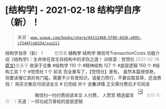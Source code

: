# [结构学] - 2021-02-18 结构学自序（新）！

> 来源：[`www.yuque.com/books/share/641124b8-5f80-4d26-a995-cf244fceb154/sus2il`](https://www.yuque.com/books/share/641124b8-5f80-4d26-a995-cf244fceb154/sus2il)

<ne-p id="520f42f3293818f927861ebbd5b15da4_p_0" data-lake-id="520f42f3293818f927861ebbd5b15da4_p_0"><ne-text id="uba2836b9" style="color: rgb(51, 51, 51);">结构学自序（新）！</ne-text></ne-p> <ne-p id="6bd60f8b8da5781f58083bb68a27a85a" data-lake-id="6bd60f8b8da5781f58083bb68a27a85a"><ne-text id="u7386063c" ne-fontsize="12" style="color: rgb(255, 255, 255);">原创</ne-text><ne-text id="ua6e30c1e" style="color: rgb(140, 140, 140);">觉悟者</ne-text> <ne-text id="uec75ccb8" ne-fontsize="14">结构学</ne-text></ne-p> <ne-p id="b5157d5ce1b88782e82ba8b602622a31" data-lake-id="b5157d5ce1b88782e82ba8b602622a31"><ne-text id="u76d3d599" ne-fontsize="14" ne-bold="true" style="color: rgb(51, 51, 51);">结构学</ne-text></ne-p> <ne-p id="17c524550f4747db987be08497127c38" data-lake-id="17c524550f4747db987be08497127c38"><ne-text id="u7f76c0f9" ne-fontsize="14" style="color: rgb(51, 51, 51);">微信号</ne-text><ne-text id="u83c507cd" ne-fontsize="14" style="color: rgb(51, 51, 51);">TransactionCosts</ne-text></ne-p> <ne-p id="936c3ff6e839588f2357be3067b7c926" data-lake-id="936c3ff6e839588f2357be3067b7c926"><ne-text id="u210d1f69" ne-fontsize="14" style="color: rgb(51, 51, 51);">功能介绍</ne-text><ne-text id="u0d5769e0" ne-fontsize="14" style="color: rgb(51, 51, 51);">《结构学》：生命体在其生存结构中的求存之道！ 训练营：觉悟社</ne-text></ne-p> <ne-p id="f79b4b6effc48d5669407c0d73403ffe" data-lake-id="f79b4b6effc48d5669407c0d73403ffe"><ne-text id="u3e2d9349" style="color: rgb(140, 140, 140);">2021-02-18</ne-text>[<ne-text id="ufa7b97ab" ne-fontsize="14">原文</ne-text>](https://mp.weixin.qq.com/s?__biz=MzIzMDYwOTM0Mg==&mid=2247485283&idx=1&sn=aa2b8554b8e5040f8f959636feaa06a3&chksm=e8b19fb2dfc616a430aa381b8da0815311244e694a69809cd92d0602ac34cfe5f1f419b3745e#rd))<ne-text id="u1d4baa9f" ne-fontsize="14" style="color: rgb(140, 140, 140);">发表于</ne-text></ne-p> <ne-p id="3b06bf4f91ea66e8fd9931ae5d0254ed" data-lake-id="3b06bf4f91ea66e8fd9931ae5d0254ed"><ne-text id="u6aa6ce2f" style="color: rgb(51, 51, 51);">收录于合集</ne-text></ne-p> <ne-p id="a57eee941b4a6f6cc0d569a081bccb05" data-lake-id="a57eee941b4a6f6cc0d569a081bccb05"><ne-text id="ubb995551" style="color: rgb(51, 51, 51);">#结构学 110 个</ne-text></ne-p> <ne-p id="5f38e49146a5b80e50c6b28c34283737" data-lake-id="5f38e49146a5b80e50c6b28c34283737"><ne-text id="u1ea9e4dc" style="color: rgb(51, 51, 51);">#精神结构 127 个</ne-text></ne-p> <ne-p id="e68464612008c6a03e5cab649cba5980" data-lake-id="e68464612008c6a03e5cab649cba5980"><ne-text id="u33685972" style="color: rgb(51, 51, 51);">#底层逻辑 150 个</ne-text></ne-p> <ne-p id="589677a15a790745f9c20b548381ba6a" data-lake-id="589677a15a790745f9c20b548381ba6a"><ne-text id="u6fb82a6b" style="color: rgb(51, 51, 51);">#结构工具 1 个</ne-text></ne-p> <ne-p id="b4dc0c42d632327d538649db4380b429" data-lake-id="b4dc0c42d632327d538649db4380b429"><ne-text id="u00f74377" style="color: rgb(51, 51, 51);">#觉悟社 1 个</ne-text></ne-p> <ne-p id="bb9d096410372cfebed58f91a18ca262" data-lake-id="bb9d096410372cfebed58f91a18ca262"><ne-text id="ue4d6b1b8" style="color: rgb(51, 51, 51);">前言</ne-text></ne-p> <ne-p id="aff89dfe780eb61a11ac512b8f55bbbe" data-lake-id="aff89dfe780eb61a11ac512b8f55bbbe"><ne-text id="u0d298ad6" style="color: rgb(51, 51, 51);">完全重写了，【觉悟社】里有。</ne-text></ne-p> <ne-p id="1c2a8dcd593e525a991898d380ceb6c2" data-lake-id="1c2a8dcd593e525a991898d380ceb6c2"><ne-text id="ud118f7e4" style="color: rgb(51, 51, 51);">虽然本篇很惊艳，但要读懂它真的有门槛，需要不少背景知识，请量力而行，不要自取其辱，还浪费钱！</ne-text></ne-p> <ne-p id="5ced5dce2da53af28d237a9537f72200" data-lake-id="5ced5dce2da53af28d237a9537f72200" ne-alignment="center"><ne-text id="udd4d35e3" style="color: rgb(51, 51, 51);">购买合集后可阅读全文</ne-text></ne-p> <ne-p id="78937fad1d1a6cdb3a5b1e9982c6a2e1" data-lake-id="78937fad1d1a6cdb3a5b1e9982c6a2e1" ne-alignment="center"><ne-text id="ud7606ff8" style="color: rgb(51, 51, 51);">#</ne-text></ne-p> <ne-p id="c6dd719fc8d690cd2d89cc840e4b2606" data-lake-id="c6dd719fc8d690cd2d89cc840e4b2606" ne-alignment="center"><ne-text id="ud31f7506" style="color: rgb(51, 51, 51);">已完结 共个</ne-text></ne-p> <ne-p id="f801f0fa66055b907153845780189722" data-lake-id="f801f0fa66055b907153845780189722" ne-alignment="center"><ne-text id="u80b251c0" ne-fontsize="16">合集详情</ne-text></ne-p> <ne-p id="78c5976974174630d1ea43c0c253f6de" data-lake-id="78c5976974174630d1ea43c0c253f6de" ne-alignment="center"><ne-text id="u82dad13a" style="color: rgb(51, 51, 51);">正文需付费后才可阅读</ne-text></ne-p> <ne-p id="db804adabdc4843762dc9fbd3a9225bd" data-lake-id="db804adabdc4843762dc9fbd3a9225bd" ne-alignment="center"><ne-text id="uae1255a2" style="color: rgb(255, 255, 255);">加载中</ne-text></ne-p> <ne-p id="6e08221b1436531f2ea5701aa23f695b" data-lake-id="6e08221b1436531f2ea5701aa23f695b" ne-alignment="center"><ne-text id="ubdb5f9a9" style="color: rgb(255, 255, 255);"> 微信豆购买</ne-text></ne-p> <ne-p id="adc379217d872344e3ce428dcbcbc38c" data-lake-id="adc379217d872344e3ce428dcbcbc38c" ne-alignment="center"><ne-text id="u5cdc1331" style="color: rgb(51, 51, 51);">微信扫一扫付费阅读本文</ne-text></ne-p> <ne-p id="01cf5053b64f77c8d72182983e0fddc4" data-lake-id="01cf5053b64f77c8d72182983e0fddc4" ne-alignment="center"><ne-text id="u73537ab6" ne-fontsize="13" style="color: rgb(51, 51, 51);">人付费， 人赞赏</ne-text></ne-p> <ne-h3 id="AyP2J" data-lake-id="AyP2J"><ne-heading-ext><ne-heading-anchor></ne-heading-anchor><ne-heading-fold></ne-heading-fold></ne-heading-ext><ne-heading-content><ne-text id="u5c19c0e0" ne-fontsize="16" style="color: rgb(51, 51, 51);">精选留言</ne-text></ne-heading-content></ne-h3> <ne-p id="c6a3032da64b419ea798a23be01e0ac4" data-lake-id="c6a3032da64b419ea798a23be01e0ac4"><ne-card data-card-name="image" data-card-type="inline" id="uSJ4S" data-event-boundary="card" style="color: rgb(51, 51, 51);">![](img/6e333c24b104658eaa1877d612af3f0c.png)  <ne-p id="55b14914e223e247ce5c677150b358ea" data-lake-id="55b14914e223e247ce5c677150b358ea"><ne-text id="u901f4d2e" style="color: rgb(179, 179, 179);">水样 ID 赞：5</ne-text></ne-p> <ne-p id="daadd70c6a0a6e536560c2c028d0185f" data-lake-id="daadd70c6a0a6e536560c2c028d0185f"><ne-text id="ude3e5502" style="color: rgb(51, 51, 51);">天道：一将功成万骨枯的底层逻辑</ne-text></ne-p></ne-card></ne-p>